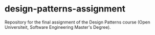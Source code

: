 # design-patterns-assignment
Repository for the final assignment of the Design Patterns course (Open Universiteit, Software Engineering Master's Degree).
